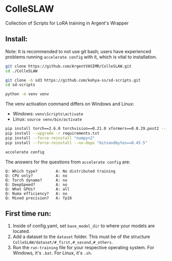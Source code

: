 # ColleSLAW
Collection of Scripts for LoRA training in Argent's Wrapper

## Install:
Note: It is recommended to not use git bash; users have experienced problems running `accelerate config` with it, which is vital to installation.
```bash
git clone https://github.com/ArgentVASIMR/ColleSLAW.git
cd ./ColleSLAW

git clone -b sd3 https://github.com/kohya-ss/sd-scripts.git
cd sd-scripts

python -m venv venv
```
The venv activation command differs on Windows and Linux:
- Windows: `venv\Scripts\activate`
- Linux: `source venv/bin/activate`
```bash
pip install torch==2.6.0 torchvision==0.21.0 xformers==0.0.29.post2 --index-url https://download.pytorch.org/whl/cu124
pip install --upgrade -r requirements.txt
pip install --force-reinstall "numpy<2"
pip install --force-reinstall --no-deps "bitsandbytes==0.45.5"

accelerate config
```
The answers for the questions from `accelerate config` are:
```
Q: Which type?        A: No distributed training
Q: CPU only?          A: no
Q: Torch dynamo?      A: no
Q: DeepSpeed?         A: no
Q: What GPUs?         A: all
Q: Numa efficiency?   A: no
Q: Mixed precision?   A: fp16
```

## First time run:
1. Inside of config.yaml, set `base_model_dir` to where your models are located.
2. Add a dataset to the `dataset` folder. This must be of the structure `ColleSLAW/dataset/#_first,#_second,#_others`.
3. Run the `run-training` file for your respective operating system. For Windows, it's `.bat`. For Linux, it's `.sh`.
